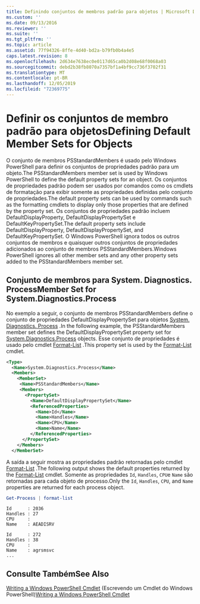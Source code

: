 ```yaml
---
title: Definindo conjuntos de membros padrão para objetos | Microsoft Docs
ms.custom: ''
ms.date: 09/13/2016
ms.reviewer: ''
ms.suite: ''
ms.tgt_pltfrm: ''
ms.topic: article
ms.assetid: 77f94326-8ffe-4d40-bd2a-b79fb0b4a4e5
caps.latest.revision: 8
ms.openlocfilehash: 2d634e7638ec0e0117d65ca0b2d08e68f0068a03
ms.sourcegitcommit: debd2b38fb8070a7357bf1a4bf9cc736f3702f31
ms.translationtype: MT
ms.contentlocale: pt-BR
ms.lasthandoff: 12/05/2019
ms.locfileid: "72369775"
---
```

# <a name="defining-default-member-sets-for-objects"></a><span data-ttu-id="d1168-102">Definir os conjuntos de membro padrão para objetos</span><span class="sxs-lookup"><span data-stu-id="d1168-102">Defining Default Member Sets for Objects</span></span>

<span data-ttu-id="d1168-103">O conjunto de membros PSStandardMembers é usado pelo Windows PowerShell para definir os conjuntos de propriedades padrão para um objeto.</span><span class="sxs-lookup"><span data-stu-id="d1168-103">The PSStandardMembers member set is used by Windows PowerShell to define the default property sets for an object.</span></span> <span data-ttu-id="d1168-104">Os conjuntos de propriedades padrão podem ser usados por comandos como os cmdlets de formatação para exibir somente as propriedades definidas pelo conjunto de propriedades.</span><span class="sxs-lookup"><span data-stu-id="d1168-104">The default property sets can be used by commands such as the formatting cmdlets to display only those properties that are defined by the property set.</span></span> <span data-ttu-id="d1168-105">Os conjuntos de propriedades padrão incluem DefaultDisplayProperty, DefaultDisplayPropertySet e DefaultKeyPropertySet.</span><span class="sxs-lookup"><span data-stu-id="d1168-105">The default property sets include DefaultDisplayProperty, DefaultDisplayPropertySet, and DefaultKeyPropertySet.</span></span> <span data-ttu-id="d1168-106">O Windows PowerShell ignora todos os outros conjuntos de membros e quaisquer outros conjuntos de propriedades adicionados ao conjunto de membros PSStandardMembers.</span><span class="sxs-lookup"><span data-stu-id="d1168-106">Windows PowerShell ignores all other member sets and any other property sets added to the PSStandardMembers member set.</span></span>

## <a name="member-set-for-systemdiagnosticsprocess"></a><span data-ttu-id="d1168-107">Conjunto de membros para System. Diagnostics. Process</span><span class="sxs-lookup"><span data-stu-id="d1168-107">Member Set for System.Diagnostics.Process</span></span>

<span data-ttu-id="d1168-108">No exemplo a seguir, o conjunto de membros PSStandardMembers define o conjunto de propriedades DefaultDisplayPropertySet para objetos [System. Diagnostics. Process](/dotnet/api/System.Diagnostics.Process) .</span><span class="sxs-lookup"><span data-stu-id="d1168-108">In the following example, the PSStandardMembers member set defines the DefaultDisplayPropertySet property set for [System.Diagnostics.Process](/dotnet/api/System.Diagnostics.Process) objects.</span></span> <span data-ttu-id="d1168-109">Esse conjunto de propriedades é usado pelo cmdlet [Format-List](/powershell/module/Microsoft.PowerShell.Utility/Format-List) .</span><span class="sxs-lookup"><span data-stu-id="d1168-109">This property set is used by the [Format-List](/powershell/module/Microsoft.PowerShell.Utility/Format-List) cmdlet.</span></span>

```xml
<Type>
  <Name>System.Diagnostics.Process</Name>
  <Members>
    <MemberSet>
     <Name>PSStandardMembers</Name>
     <Members>
       <PropertySet>
         <Name>DefaultDisplayPropertySet</Name>
         <ReferencedProperties>
           <Name>Id</Name>
           <Name>Handles</Name>
           <Name>CPU</Name>
           <Name>Name</Name>
         </ReferencedProperties>
      </PropertySet>
    </Members>
  </MemberSet>
```

<span data-ttu-id="d1168-110">A saída a seguir mostra as propriedades padrão retornadas pelo cmdlet [Format-List](/powershell/module/Microsoft.PowerShell.Utility/Format-List) .</span><span class="sxs-lookup"><span data-stu-id="d1168-110">The following output shows the default properties returned by the [Format-List](/powershell/module/Microsoft.PowerShell.Utility/Format-List) cmdlet.</span></span> <span data-ttu-id="d1168-111">Somente as propriedades `Id`, `Handles`, `CPU`e `Name` são retornadas para cada objeto de processo.</span><span class="sxs-lookup"><span data-stu-id="d1168-111">Only the `Id`, `Handles`, `CPU`, and `Name` properties are returned for each process object.</span></span>

```powershell
Get-Process | format-list
```

```output
Id      : 2036
Handles : 27
CPU     :
Name    : AEADISRV

Id      : 272
Handles : 38
CPU     :
Name    : agrsmsvc
...
```

## <a name="see-also"></a><span data-ttu-id="d1168-112">Consulte Também</span><span class="sxs-lookup"><span data-stu-id="d1168-112">See Also</span></span>

<span data-ttu-id="d1168-113">[Writing a Windows PowerShell Cmdlet](./writing-a-windows-powershell-cmdlet.md) (Escrevendo um Cmdlet do Windows PowerShell)</span><span class="sxs-lookup"><span data-stu-id="d1168-113">[Writing a Windows PowerShell Cmdlet](./writing-a-windows-powershell-cmdlet.md)</span></span>
